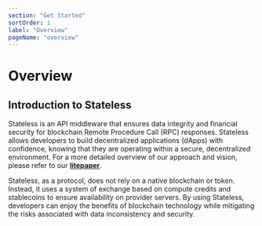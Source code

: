 ```yaml
---
section: "Get Started"
sortOrder: 1
label: "Overview"
pageName: "overview"
---
```

# Overview

## Introduction to Stateless

Stateless is an API middleware that ensures data integrity and financial
security for blockchain Remote Procedure Call (RPC) responses. Stateless allows
developers to build decentralized applications (dApps) with confidence, knowing
that they are operating within a secure, decentralized environment. For a more
detailed overview of our approach and vision, please refer to our
[**litepaper**](https://drive.google.com/file/d/1SxuVIhJOn8Y_J3Dj8KTQtSvv-ojMH_7V/view).  

<p>Stateless, as a protocol, does not rely on a native blockchain or
token. Instead, it uses a system of exchange based on compute credits and
stablecoins to ensure availability on provider servers. By using Stateless,
developers can enjoy the benefits of blockchain technology while mitigating the
risks associated with data inconsistency and security.</p>
